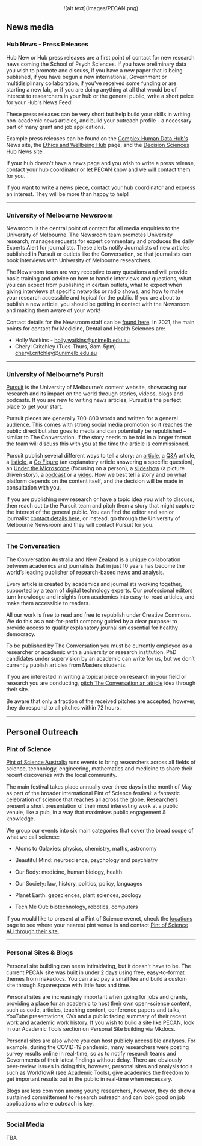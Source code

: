 <center> ![alt text](images/PECAN.png) </center>

## News media

### Hub News - Press Releases
Hub New or Hub press releases are a first point of contact for new research news coming the School of Psych Sciences. If you have preliminary data you wish to promote and discuss, if you have a new paper that is being published, if you have begun a new international, Government or multidisiplinary collaboration, if you've received some funding or are starting a new lab, or if you are doing anything at all that would be of interest to researchers in your hub or the general public, write a short peice for your Hub's News Feed! 

These press releases can be very short but help build your skills in writing non-academic news articles, and build your outreach profile - a necessary part of many grant and job applications. 

Example press releases can be found on the [Complex Human Data Hub's](https://psychologicalsciences.unimelb.edu.au/research/hubs/chdh/news) News site, the [Ethics and Wellbeing Hub](https://psychologicalsciences.unimelb.edu.au/ethics-and-wellbeing-hub) page, and the [Decision Sciences Hub](https://psychologicalsciences.unimelb.edu.au/decision-science-hub/news-and-events) News site.

If your hub doesn't have a news page and you wish to write a press release, contact your hub coordinator or let PECAN know and we will contact them for you.

If you want to write a news piece, contact your hub coordinator and express an interest. They will be more than happy to help!

---
### University of Melbourne Newsroom
Newsroom is the central point of contact for all media enquiries to the University of Melbourne. The Newsroom team promotes University research, manages requests for expert commentary and produces the daily Experts Alert for journalists. These alerts notify Journalists of new articles published in Pursuit or outlets like the Conversation, so that journalists can book interviews with University of Melbourne researchers.

The Newsroom team are very receptive to any questions and will provide basic training and advice on how to handle interviews and questions, what you can expect from publishing in certain outlets, what to expect when giving interviews at specific networks or radio shows, and how to make your research accessible and topical for the public. If you are about to publish a new article, you should be getting in contact with the Newsroom and making them aware of your work! 

Contact details for the Newsroom staff can be [found here](https://about.unimelb.edu.au/newsroom/contact-us). In 2021, the main points for contact for Medicine, Dental and Health Sciences are:

- Holly Watkins - holly.watkins@unimelb.edu.au
- Cheryl Critchley (Tues-Thurs, 8am-5pm) - cheryl.critchley@unimelb.edu.au

---
### University of Melbourne's Pursit
[Pursuit](https://pursuit.unimelb.edu.au/) is the University of Melbourne’s content website, showcasing our research and its impact on the world through stories, videos, blogs and podcasts. If you are new to writing news articles, Pursuit is the perfect place to get your start. 

Pursuit pieces are generally 700-800 words and written for a general audience. This comes with strong social media promotion so it reaches the public direct but also goes to media and can potentially be republished – similar to The Conversation. If the story needs to be told in a longer format the team will discuss this with you at the time the article is commissioned.

Pursuit publish several different ways to tell a story: an [article](https://pursuit.unimelb.edu.au/articles/is-australia-becoming-the-lonely-country), a [Q&A](https://pursuit.unimelb.edu.au/articles/the-legal-maze-of-the-marriage-equality-survey) article, a [listicle](https://pursuit.unimelb.edu.au/articles/5-slightly-disgusting-facts-about-mozzies), a [Go Figure](https://pursuit.unimelb.edu.au/articles/jaw-dropping-so-how-does-a-snake-eat-a-man) (an explanatory article answering a specific question), an [Under the Microscope](https://pursuit.unimelb.edu.au/articles/meet-the-cow-whisperer) (focusing on a person), a [slideshow](https://pursuit.unimelb.edu.au/articles/ecocity-snapshots-from-around-the-world) (a picture driven story), a [podcast](https://pursuit.unimelb.edu.au/podcasts/why-feeling-pain-is-key-to-our-happiness) or a [video](https://pursuit.unimelb.edu.au/articles/are-these-australia-s-happiest-dairy-cows). How we best tell a story and on what platform depends on the content itself, and the decision will be made in consultation with you.

If you are publishing new research or have a topic idea you wish to discuss, then reach out to the Pursuit team and pitch them a story that might capture the interest of the general public. You can find the editor and senior journalist [contact details here](https://pursuit.unimelb.edu.au/articles/contact-the-pursuit-team), or instead, go through the University of Melbourne Newsroom and they will contact Pursuit for you.

---
### The Conversation
The Conversation Australia and New Zealand is a unique collaboration between academics and journalists that in just 10 years has become the world’s leading publisher of research-based news and analysis.

Every article is created by academics and journalists working together, supported by a team of digital technology experts. Our professional editors turn knowledge and insights from academics into easy-to-read articles, and make them accessible to readers.

All our work is free to read and free to republish under Creative Commons. We do this as a not-for-profit company guided by a clear purpose: to provide access to quality explanatory journalism essential for healthy democracy.

To be published by The Conversation you must be currently employed as a researcher or academic with a university or research institution. PhD candidates under supervision by an academic can write for us, but we don’t currently publish articles from Masters students.

If you are interested in writing a topical piece on research in your field or research you are conducting, [pitch The Conversation an atricle](https://theconversation.com/au/pitches) idea through their site. 

Be aware that only a fraction of the received pitches are accepted, however, they do respond to all pitches within 72 hours. 

---
## Personal Outreach

### Pint of Science
[Pint of Science Australia](https://pintofscience.com.au/) runs events to bring researchers across all fields of science, technology, engineering, mathematics and medicine to share their recent discoveries with the local community.

The main festival takes place annually over three days in the month of May as part of the broader international Pint of Science festival: a fantastic celebration of science that reaches all across the globe. Researchers present a short presentation of their most interesting work at a public venule, like a pub, in a way that maximises public engagement & knowledge.

We group our events into six main categories that cover the broad scope of what we call science:

- Atoms to Galaxies: physics, chemistry, maths, astronomy

- Beautiful Mind: neuroscience, psychology and psychiatry

- Our Body: medicine, human biology, health

- Our Society: law, history, politics, policy, languages

- Planet Earth: geosciences, plant sciences, zoology

- Tech Me Out: biotechnology, robotics, computers

If you would like to present at a Pint of Science evenet, check the [locations](https://pintofscience.com.au/locations/) page to see where your nearest pint venue is and contact [Pint of Science AU through their site.](https://pintofscience.com.au/contact/). 


---
### Personal Sites & Blogs
Personal site building can seem intimidating, but it doesn't have to be. The current PECAN site was built in under 2 days using free, easy-to-format themes from makedocs. You can also pay a small fee and build a custom site through Squarespace with little fuss and time.

Personal sites are increasingly important when going for jobs and grants, providing a place for an academic to host their own open-science content, such as code, articles, teaching content, conference papers and talks, YouTube presentations, CVs and a public facing summary of their recent work and academic work history. If you wish to build a site like PECAN, look in our Academic Tools section on Personal Site building via Mkdocs. 

Personal sites are also where you can host publicly accessible analyses. For example, during the COVID-19 pandemic, many researchers were posting survey results online in real-time, so as to notify research teams and Governments of their latest findings without delay. There are obviously peer-review issues in doing this, however, personal sites and analysis tools such as WorkflowR (see Academic Tools), give academics the freedom to get important results out in the public in real-time when necessary.

Blogs are less common among young researchers, however, they do show a sustained committement to research outreach and can look good on job applications where outreach is key. 

---
### Social Media
TBA














